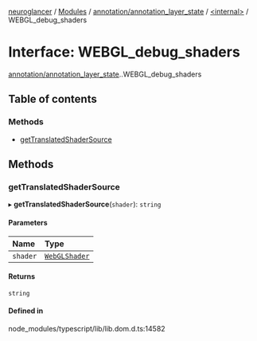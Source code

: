 [neuroglancer](../README.md) / [Modules](../modules.md) / [annotation/annotation\_layer\_state](../modules/annotation_annotation_layer_state.md) / [<internal\>](../modules/annotation_annotation_layer_state._internal_.md) / WEBGL\_debug\_shaders

# Interface: WEBGL\_debug\_shaders

[annotation/annotation_layer_state](../modules/annotation_annotation_layer_state.md).[<internal>](../modules/annotation_annotation_layer_state._internal_.md).WEBGL_debug_shaders

## Table of contents

### Methods

- [getTranslatedShaderSource](annotation_annotation_layer_state._internal_.WEBGL_debug_shaders.md#gettranslatedshadersource)

## Methods

### getTranslatedShaderSource

▸ **getTranslatedShaderSource**(`shader`): `string`

#### Parameters

| Name | Type |
| :------ | :------ |
| `shader` | [`WebGLShader`](../modules/annotation_annotation_layer_state._internal_.md#webglshader) |

#### Returns

`string`

#### Defined in

node_modules/typescript/lib/lib.dom.d.ts:14582
